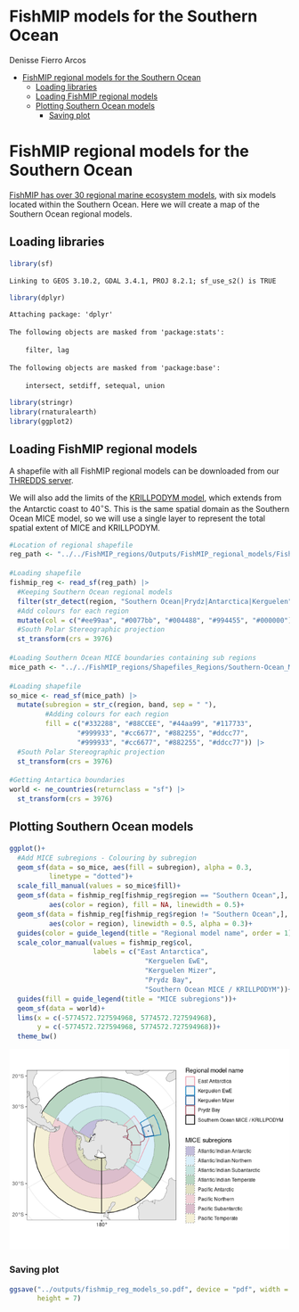 FishMIP models for the Southern Ocean
================
Denisse Fierro Arcos

- <a href="#fishmip-regional-models-for-the-southern-ocean"
  id="toc-fishmip-regional-models-for-the-southern-ocean">FishMIP regional
  models for the Southern Ocean</a>
  - <a href="#loading-libraries" id="toc-loading-libraries">Loading
    libraries</a>
  - <a href="#loading-fishmip-regional-models"
    id="toc-loading-fishmip-regional-models">Loading FishMIP regional
    models</a>
  - <a href="#plotting-southern-ocean-models"
    id="toc-plotting-southern-ocean-models">Plotting Southern Ocean
    models</a>
    - <a href="#saving-plot" id="toc-saving-plot">Saving plot</a>

# FishMIP regional models for the Southern Ocean

[FishMIP has over 30 regional marine ecosystem
models](https://fishmip.org/modellingteams.html), with six models
located within the Southern Ocean. Here we will create a map of the
Southern Ocean regional models.

## Loading libraries

``` r
library(sf)
```

    Linking to GEOS 3.10.2, GDAL 3.4.1, PROJ 8.2.1; sf_use_s2() is TRUE

``` r
library(dplyr)
```


    Attaching package: 'dplyr'

    The following objects are masked from 'package:stats':

        filter, lag

    The following objects are masked from 'package:base':

        intersect, setdiff, setequal, union

``` r
library(stringr)
library(rnaturalearth)
library(ggplot2)
```

## Loading FishMIP regional models

A shapefile with all FishMIP regional models can be downloaded from our
[THREDDS
server](http://portal.sf.utas.edu.au/thredds/catalog/gem/fishmip/FishMIP_regions/catalog.html).

We will also add the limits of the [KRILLPODYM
model](https://doi.org/10.3389/fmars.2023.1218003), which extends from
the Antarctic coast to $40^{\circ}$S. This is the same spatial domain as
the Southern Ocean MICE model, so we will use a single layer to
represent the total spatial extent of MICE and KRILLPODYM.

``` r
#Location of regional shapefile
reg_path <- "../../FishMIP_regions/Outputs/FishMIP_regional_models/FishMIP_regional_models.shp"

#Loading shapefile
fishmip_reg <- read_sf(reg_path) |> 
  #Keeping Southern Ocean regional models
  filter(str_detect(region, "Southern Ocean|Prydz|Antarctica|Kerguelen")) |> 
  #Add colours for each region
  mutate(col = c("#ee99aa", "#0077bb", "#004488", "#994455", "#000000")) |> 
  #South Polar Stereographic projection
  st_transform(crs = 3976)

#Loading Southern Ocean MICE boundaries containing sub regions
mice_path <- "../../FishMIP_regions/Shapefiles_Regions/Southern-Ocean_MICE/SupportInfo/SouthernOcean_MICE.shp"

#Loading shapefile
so_mice <- read_sf(mice_path) |> 
  mutate(subregion = str_c(region, band, sep = " "),
         #Adding colours for each region
         fill = c("#332288", "#88CCEE", "#44aa99", "#117733",
                 "#999933", "#cc6677", "#882255", "#ddcc77",
                 "#999933", "#cc6677", "#882255", "#ddcc77")) |> 
  #South Polar Stereographic projection
  st_transform(crs = 3976)

#Getting Antartica boundaries
world <- ne_countries(returnclass = "sf") |> 
  st_transform(crs = 3976)
```

## Plotting Southern Ocean models

``` r
ggplot()+
  #Add MICE subregions - Colouring by subregion
  geom_sf(data = so_mice, aes(fill = subregion), alpha = 0.3,
          linetype = "dotted")+
  scale_fill_manual(values = so_mice$fill)+
  geom_sf(data = fishmip_reg[fishmip_reg$region == "Southern Ocean",],
          aes(color = region), fill = NA, linewidth = 0.5)+
  geom_sf(data = fishmip_reg[fishmip_reg$region != "Southern Ocean",],
          aes(color = region), linewidth = 0.5, alpha = 0.3)+
  guides(color = guide_legend(title = "Regional model name", order = 1))+
  scale_color_manual(values = fishmip_reg$col,
                     labels = c("East Antarctica",
                                  "Kerguelen EwE",
                                  "Kerguelen Mizer",
                                  "Prydz Bay",
                                  "Southern Ocean MICE / KRILLPODYM"))+
  guides(fill = guide_legend(title = "MICE subregions"))+
  geom_sf(data = world)+
  lims(x = c(-5774572.727594968, 5774572.727594968), 
       y = c(-5774572.727594968, 5774572.727594968))+
  theme_bw()
```

![](04_FishMIP_SO_models_files/figure-commonmark/unnamed-chunk-3-1.png)

### Saving plot

``` r
ggsave("../outputs/fishmip_reg_models_so.pdf", device = "pdf", width = 8,
       height = 7)
```
